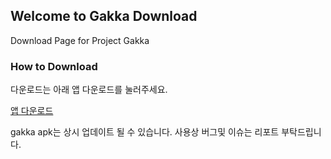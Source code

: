## Welcome to Gakka Download

Download Page for Project Gakka




### How to Download

다운로드는 아래 앱 다운로드를 눌러주세요.

[앱 다운로드](https://ktgis.github.io/gakka/download/gakka_android.apk)

gakka apk는 상시 업데이트 될 수 있습니다.
사용상 버그및 이슈는 리포트 부탁드립니다.
